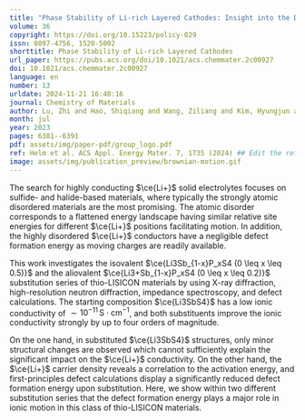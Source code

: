 ```yaml
---
title: "Phase Stability of Li-rich Layered Cathodes: Insight into the Debate over Solid Solutions vs Phase Separation"
volume: 36
copyright: https://doi.org/10.15223/policy-029
issn: 0897-4756, 1520-5002
shorttitle: Phase Stability of Li-rich Layered Cathodes
url_paper: https://pubs.acs.org/doi/10.1021/acs.chemmater.2c00927
doi: 10.1021/acs.chemmater.2c00927
language: en
number: 13
urldate: 2024-11-21 16:40:16
journal: Chemistry of Materials
author: Lu, Zhi and Hao, Shiqiang and Wang, Ziliang and Kim, Hyungjun and Wolverton, Christopher
month: jul
year: 2023
pages: 6381--6391
pdf: assets/img/paper-pdf/group_logo.pdf
ref: Helm et al. ACS Appl. Energy Mater. 7, 1735 (2024) ## Edit the reference to yours
image: assets/img/publication_preview/brownian-motion.gif
---
```


The search for highly conducting $\ce{Li+}$ solid electrolytes focuses on sulfide- and halide-based materials, where typically the strongly atomic disordered materials are the most promising. The atomic disorder corresponds to a flattened energy landscape having similar relative site energies for different $\ce{Li+}$ positions facilitating motion. In addition, the highly disordered $\ce{Li+}$ conductors have a negligible defect formation energy as moving charges are readily available. 

This work investigates the isovalent $\ce{Li3Sb_{1-x}P_xS4 (0 \leq x \leq 0.5)}$ and the aliovalent $\ce{Li3+Sb_{1-x}P_xS4 (0 \leq x \leq 0.2)}$ substitution series of thio-LISICON materials by using X-ray diffraction, high-resolution neutron diffraction, impedance spectroscopy, and defect calculations. The starting composition $\ce{Li3SbS4}$ has a low ionic conductivity of $\sim 10^{-11} \, \mathrm{S \cdot cm^{-1}}$, and both substituents improve the ionic conductivity strongly by up to four orders of magnitude. 

On the one hand, in substituted $\ce{Li3SbS4}$ structures, only minor structural changes are observed which cannot sufficiently explain the significant impact on the $\ce{Li+}$ conductivity. On the other hand, the $\ce{Li+}$ carrier density reveals a correlation to the activation energy, and first-principles defect calculations display a significantly reduced defect formation energy upon substitution. Here, we show within two different substitution series that the defect formation energy plays a major role in ionic motion in this class of thio-LISICON materials.
